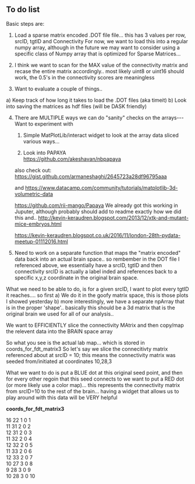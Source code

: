 ## To do list
Basic steps are:

1)  Load a sparse matrix encoded .DOT file file...  this has 3 values per row,  srcID, tgtID and Connectivity
For now, we want to load this into a regular numpy array, although in the future we may want to consider using 
a specific class of Numpy array that is optimized for Sparse Matrices...

2)  I think we want to scan for the MAX value of the connectivity matrix and recase the entire matrix accordingly.. most
likely uint8 or uint16 should work, the 0.5's in the connectivity scores are meaningless


3)  Want to evaluate a couple of things..

   a) Keep track of how long it takes to load the .DOT files  (aka timeit)
   b) Look into saving the matrices as hdf files (will be DASK friendly)
   
4)  There are MULTIPLE ways we can do "sanity" checks on the arrays--- 
   Want to experiment with
      1) Simple MatPlotLib/interact widget to look at the array data sliced various ways...
      
      2)  Look into PAPAYA  
      https://github.com/akeshavan/nbpapaya
      
      also check out:
      https://gist.github.com/armaneshaghi/2645723a28df96795aaa
      
      and 
      https://www.datacamp.com/community/tutorials/matplotlib-3d-volumetric-data
      
      https://github.com/rii-mango/Papaya   We already got this working in Juputer, although probably should add to readme
      exactly how we did this
       and..
       http://kevin-keraudren.blogspot.com/2013/12/xtk-and-mutant-mice-embryos.html
       
       
       https://kevin-keraudren.blogspot.co.uk/2016/11/london-28th-pydata-meetup-01112016.html
      
5)  Need to work on a separate function that maps the "matrix encoded" data back into an actual brain space.. so
rembember in the DOT file I referenced above, we essentially have a srcID, tgtID and then connectivity
srcID is actually a label inded and references back to a specific x,y,z coordinate in the original brain space.

What we need to be able to do, is for a given srcID, I want to plot every tgtID it reaches.... so first
  a) We do it in the goofy matrix space, this is those plots I showed yesterday
  b) more interestingly, we have a separate npArray that is in the proper 'shape'.. basically this should be a 3d matrix that 
  is the original brain we used for all of our analysis..
  
  We want to EFFICIENTLY slice the connectivity MAtrix and then copy/map the relevent data into the BRAIN space array
  
  
  So what you see is the actual lab map... which is stored in coords_for_fdt_matrix3   So let's say we slice the connecitivty matrix referenced about at srcID = 10;  this means the connectivity matrix was seeded from/initiated at coordinates 10,28,3 
  
  What we want to do is put a BLUE dot at this original seed point, and then for every other regoin that this seed connects to we want to put a RED dot (or more likely use a color map)...  this represents the connectivity matrix from srcID=10 to the rest of the brain... having a widget that allows us to play around with this data will be VERY helpful
  
<b>coords_for_fdt_matrix3  </b>
  
16  22  1  0  1  
11  31  2  0  2  
12  31  2  0  3  
11  32  2  0  4  
12  32  2  0  5  
11  33  2  0  6  
12  33  2  0  7  
10  27  3  0  8  
9  28  3  0  9  
10  28  3  0  10  


   

